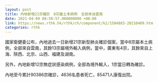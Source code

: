 ```yaml
---
layout: post
title: 內地新增21宗確診　8宗屬土本病例　全部來自雲南
date: 2021-04-09 08:50:57.000000000 +08:00
link: https://news.rthk.hk/rthk/ch/component/k2/1584883-20210409.htm
categories: rthk
---
```


國家衛健委公布，內地過去一日新增21宗新型肺炎確診個案，當中8宗屬本土病例，全部來自雲南，其餘13宗屬境外輸入病例，當中，廣東有4宗，其餘來自上海、陝西、北京、山西、福建及湖南。

另外，內地新增12宗無症狀感染病例，全部為境外輸入，1宗當日轉為確診。

內地至今累計90386宗確診，4636名患者死亡，85471人康復出院。
